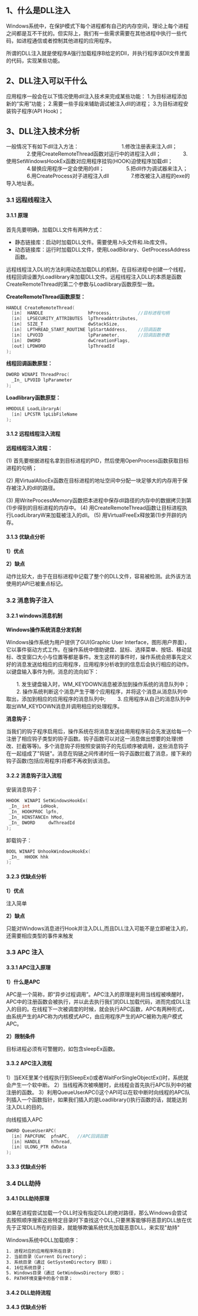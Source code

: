 ## 1、什么是DLL注入

Windows系统中，在保护模式下每个进程都有自己的内存空间，理论上每个进程之间都是互不干扰的。但实际上，我们有一些需求需要在其他进程中执行一些代码，如进程通信或者控制其他进程的应用程序。

所谓的DLL注入就是使程序A强行加载程序B给定的Dll，并执行程序该Dll文件里面的代码，实现某些功能。

## 2、DLL注入可以干什么

应用程序一般会在以下情况使用dll注入技术来完成某些功能：
	1.为目标进程添加新的“实用”功能；
	2.需要一些手段来辅助调试被注入dll的进程；
	3.为目标进程安装钩子程序(API Hook)；

## 3、DLL注入技术分析

一般情况下有如下dll注入方法：　　　　
　　　　1.修改注册表来注入dll；
　　　　2.使用CreateRemoteThread函数对运行中的进程注入dll；
　　　　3.使用SetWindowsHookEx函数对应用程序挂钩(HOOK)迫使程序加载dll；
　　　　4.替换应用程序一定会使用的dll；
　　　　5.把dll作为调试器来注入；
　　　　6.用CreateProcess对子进程注入dll
　　　　7.修改被注入进程的exe的导入地址表。

### 3.1 远程线程注入

#### 3.1.1 原理

首先先要明确，加载DLL文件有两种方式：

- 静态链接库：启动时加载DLL文件。需要使用.h头文件和.lib库文件。
- 动态链接库：运行时加载DLL文件，使用LoadBibrary、GetProcessAddress函数。

远程线程注入DLl的方法利用动态加载DLL的机制，在目标进程中创建一个线程，线程回调设置为Loadlibrary来加载DLL文件。远程线程注入DLL的本质是函数CreateRemoteThread的第二个参数与Loadlibrary函数原型一致。

**CreateRemoteThread函数原型：**

```c++
HANDLE CreateRemoteThread(
  [in]  HANDLE                 hProcess,          //目标进程句柄
  [in]  LPSECURITY_ATTRIBUTES  lpThreadAttributes,
  [in]  SIZE_T                 dwStackSize,
  [in]  LPTHREAD_START_ROUTINE lpStartAddress,    //回调函数
  [in]  LPVOID                 lpParameter,       //回调函数参数
  [in]  DWORD                  dwCreationFlags,
  [out] LPDWORD                lpThreadId
);
```

**线程回调函数原型：**

```c++
DWORD WINAPI ThreadProc(
  _In_ LPVOID lpParameter
);
```

**Loadlibrary函数原型：**

```c++
HMODULE LoadLibraryA(
  [in] LPCSTR lpLibFileName
);
```

#### 3.1.2 远程线程注入流程

**远程线程注入流程：**

(1) 首先要根据进程名拿到目标进程的PID，然后使用OpenProcess函数获取目标进程的句柄；

(2) 用VirtualAllocEx函数在目标进程的地址空间中分配一块足够大的内存用于保存被注入的dll的路径。

(3) 用WriteProcessMemory函数把本进程中保存dll路径的内存中的数据拷贝到第(1)步得到的目标进程的内存中。
(4) 用CreateRemoteThread函数让目标进程执行LoadLibraryW来加载被注入的dll。
(5) 用VirtualFreeEx释放第(1)步开辟的内存。
　　

#### 3.1.3 优缺点分析

**1）优点**

**2）缺点**

动作比较大，由于在目标进程中记载了整个的DLL文件，容易被检测。此外该方法使用的API已被重点标记。

### 3.2 消息钩子注入

#### 3.2.1 windows消息机制

**Windows操作系统消息分发机制**

Windows操作系统为用户提供了GUI(Graphic User Interface，图形用户界面)，它以事件驱动方式工作。在操作系统中借助键盘、鼠标、选择菜单、按钮、移动鼠标、改变窗口大小与位置等都是事件。发生这样的事件时，操作系统会把事先定义好的消息发送给相应的应用程序，应用程序分析收到的信息后会执行相应的动作。以键盘输入事件为例，消息的流向如下：

  　　1. 发生键盘输入时，WM_KEYDOWN消息被添加到操作系统的消息队列中；
  　　2. 操作系统判断这个消息产生于哪个应用程序，并将这个消息从消息队列中取出，添加到相应的应用程序的消息队列中;
  　　3. 应用程序从自己的消息队列中取出WM_KEYDOWN消息并调用相应的处理程序。



**消息钩子：**

当我们的钩子程序启用后，操作系统在将消息发送给用用程序前会先发送给每一个注册了相应钩子类型的钩子函数。钩子函数可以对这一消息做出想要的处理(修改、拦截等等)。多个消息钩子将按照安装钩子的先后顺序被调用，这些消息钩子在一起组成了"钩链"。消息在钩链之间传递时任一钩子函数拦截了消息，接下来的钩子函数(包括应用程序)将都不再收到该消息。



#### 3.2.2 消息钩子注入流程

安装消息钩子：

```c++
HHOOK  WINAPI SetWindowsHookEx(
 _In_ int    idHook,
 _In_ HOOKPROC lpfn,
 _In_ HINSTANCEn hMod,
 _In_ DWORD     dwThreadId
);
```

卸载钩子：

```C++
BOOL WINAPI UnhookWindowsHookEx(
 _In_  HHOOK hhk
);
```



#### 3.2.3 优缺点分析

**1）优点**

注入简单

**2）缺点**

只能对Windows消息进行Hook并注入DLL,而且DLL注入可能不是立即被注入的，还需要相应类型的事件来触发





### 3.3 APC 注入

#### 3.3.1 APC注入原理

**1）什么是APC**

APC是一个简称，即“异步过程调用”。APC注入的原理是利用当线程被唤醒时，APC中的注册函数会被执行，并以此去执行我们的DLL加载代码，进而完成DLL注入的目的。在线程下一次被调度的时候，就会执行APC函数，APC有两种形式，由系统产生的APC称为内核模式APC，由应用程序产生的APC被称为用户模式APC。

**2）限制条件**

目标进程必须有可警醒的，如包含sleepEx函数。

#### 3.3.2 APC注入流程

 1）当EXE里某个线程执行到SleepEx()或者WaitForSingleObjectEx()时，系统就会产生一个软中断。
 2）当线程再次被唤醒时，此线程会首先执行APC队列中的被注册的函数。
 3）利用QueueUserAPC()这个API可以在软中断时向线程的APC队列插入一个函数指针，如果我们插入的是Loadlibrary()执行函数的话，就能达到注入DLL的目的。



向线程插入APC

```C++
DWORD QueueUserAPC(
  [in] PAPCFUNC  pfnAPC,   //APC回调函数
  [in] HANDLE    hThread,
  [in] ULONG_PTR dwData
);
```

#### 3.3.3 优缺点分析



### 3.4 DLL劫持

#### 3.4.1 DLL劫持原理

如果在进程尝试加载一个DLL时没有指定DLL的绝对路径，那么Windows会尝试去按照顺序搜索这些特定目录时下查找这个DLL,只要黑客能够将恶意的DLL放在优先于正常DLL所在的目录，就能够欺骗系统优先加载恶意DLL，来实现"劫持"

Windows系统中DLL加载顺序：

```bash
1. 进程对应的应用程序所在目录；
2. 当前目录（Current Directory）；
3. 系统目录（通过 GetSystemDirectory 获取）；
4. 16位系统目录；
5. Windows目录（通过 GetWindowsDirectory 获取）；
6. PATH环境变量中的各个目录；
```



#### 3.4.2 DLL劫持流程

#### 3.4.3 优缺点分析

